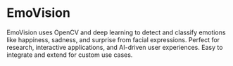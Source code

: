 # EmoVision
EmoVision uses OpenCV and deep learning to detect and classify emotions like happiness, sadness, and surprise from facial expressions. Perfect for research, interactive applications, and AI-driven user experiences. Easy to integrate and extend for custom use cases.
